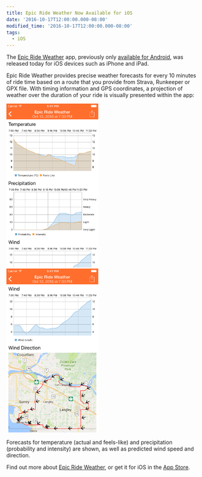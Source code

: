 ```yaml
---
title: Epic Ride Weather Now Available for iOS
date: '2016-10-17T12:00:00.000-08:00'
modified_time: '2016-10-17T12:00:00.000-08:00'
tags:
  - iOS
---
```


The [Epic Ride Weather](/epic-ride-weather/) app, previously only [available for Android](/epic-ride-weather/post/2016-06-19-android-launch/), was released today for iOS devices such as iPhone and iPad.

Epic Ride Weather provides precise weather forecasts for every 10 minutes of ride time based on a route that you provide from Strava, Runkeeper or GPX file.  With timing information and GPS coordinates, a projection of weather over the duration of your ride is visually presented within the app:


<div class="row bottom-buffer-sm">
<div class="col-xs-6"><img alt="Epic Ride Weather app" src="/epic-ride-weather/images/ios-ride-weather.png" class="border center" width="240px" /></div>
<div class="col-xs-6"><img alt="Epic Ride Weather app" src="/epic-ride-weather/images/ios-ride-weather-wind.png" class="border center" width="240px"/></div>
</div>

Forecasts for temperature (actual and feels-like) and precipitation (probability and intensity) are shown, as well as predicted wind speed and direction.

Find out more about [Epic Ride Weather](/epic-ride-weather/), or get it for iOS in the [App Store](https://itunes.apple.com/ca/app/epic-ride-weather/id1159726753?mt=8).
